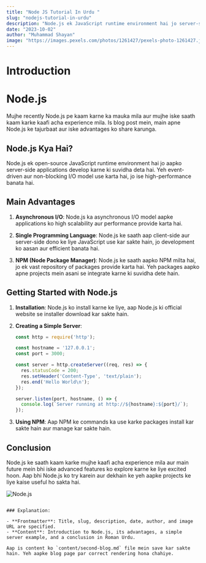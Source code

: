 ```yaml
---
title: "Node JS Tutorial In Urdu "
slug: "nodejs-tutorial-in-urdu"
description: "Node.js ek JavaScript runtime environment hai jo server-side applications ke liye use hota hai. Ye fast aur scalable hai, aur asynchronous programming ko support karta hai. Is blog mein, hum Node.js ke basics aur use cases ko explore karenge."
date: "2023-10-02"
author: "Muhammad Shayan"
image: "https://images.pexels.com/photos/1261427/pexels-photo-1261427.jpeg?auto=compress&cs=tinysrgb&w=1260&h=750&dpr=1"
---
```


# Introduction

# Node.js

Mujhe recently Node.js pe kaam karne ka mauka mila aur mujhe iske saath kaam karke kaafi acha experience mila. Is blog post mein, main apne Node.js ke tajurbaat aur iske advantages ko share karunga.

## Node.js Kya Hai?

Node.js ek open-source JavaScript runtime environment hai jo aapko server-side applications develop karne ki suvidha deta hai. Yeh event-driven aur non-blocking I/O model use karta hai, jo ise high-performance banata hai.

## Main Advantages

1. **Asynchronous I/O**: Node.js ka asynchronous I/O model aapke applications ko high scalability aur performance provide karta hai.
   
2. **Single Programming Language**: Node.js ke saath aap client-side aur server-side dono ke liye JavaScript use kar sakte hain, jo development ko aasan aur efficient banata hai.

3. **NPM (Node Package Manager)**: Node.js ke saath aapko NPM milta hai, jo ek vast repository of packages provide karta hai. Yeh packages aapko apne projects mein asani se integrate karne ki suvidha dete hain.

## Getting Started with Node.js

1. **Installation**: Node.js ko install karne ke liye, aap Node.js ki official website se installer download kar sakte hain.

2. **Creating a Simple Server**:

   ```javascript
   const http = require('http');

   const hostname = '127.0.0.1';
   const port = 3000;

   const server = http.createServer((req, res) => {
     res.statusCode = 200;
     res.setHeader('Content-Type', 'text/plain');
     res.end('Hello World\n');
   });

   server.listen(port, hostname, () => {
     console.log(`Server running at http://${hostname}:${port}/`);
   });
   ```

3. **Using NPM**: Aap NPM ke commands ka use karke packages install kar sakte hain aur manage kar sakte hain.

## Conclusion

Node.js ke saath kaam karke mujhe kaafi acha experience mila aur main future mein bhi iske advanced features ko explore karne ke liye excited hoon. Aap bhi Node.js ko try karein aur dekhain ke yeh aapke projects ke liye kaise useful ho sakta hai.

![Node.js](https://images.pexels.com/photos/1261427/pexels-photo-1261427.jpeg?auto=compress&cs=tinysrgb&w=1260&h=750&dpr=1)
```

### Explanation:

- **Frontmatter**: Title, slug, description, date, author, and image URL are specified.
- **Content**: Introduction to Node.js, its advantages, a simple server example, and a conclusion in Roman Urdu.

Aap is content ko `content/second-blog.md` file mein save kar sakte hain. Yeh aapke blog page par correct rendering hona chahiye.